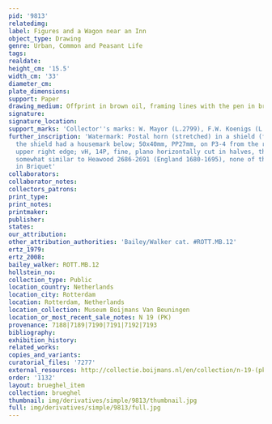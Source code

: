 ```yaml
---
pid: '9813'
relatedimg: 
label: Figures and a Wagon near an Inn
object_type: Drawing
genre: Urban, Common and Peasant Life
tags: 
realdate: 
height_cm: '15.5'
width_cm: '33'
diameter_cm: 
plate_dimensions: 
support: Paper
drawing_medium: Offprint in brown oil, framing lines with the pen in brown ink
signature: 
signature_location: 
support_marks: 'Collector''s marks: W. Mayor (L.2799), F.W. Koenigs (L.1023a)'
further_inscription: 'Watermark: Postal horn (stretched) in a shield (fragment, possibly
  the shield had a housemark below; 50x40mm, PP27mm, on P3-4 from the right, on the
  upper right edge; vH, 14P, fine, plano horizontally cut in halves, then cropped),
  somewhat similar to Heawood 2686-2691 (England 1680-1695), none of this subtype
  in Briquet'
collaborators: 
collaborator_notes: 
collectors_patrons: 
print_type: 
print_notes: 
printmaker: 
publisher: 
states: 
our_attribution: 
other_attribution_authorities: 'Bailey/Walker cat. #ROTT.MB.12'
ertz_1979: 
ertz_2008: 
bailey_walker: ROTT.MB.12
hollstein_no: 
collection_type: Public
location_country: Netherlands
location_city: Rotterdam
location: Rotterdam, Netherlands
location_collection: Museum Boijmans Van Beuningen
location_or_most_recent_sale_notes: N 19 (PK)
provenance: 7188|7189|7190|7191|7192|7193
bibliography: 
exhibition_history: 
related_works: 
copies_and_variants: 
curatorial_files: '7277'
external_resources: http://collectie.boijmans.nl/en/collection/n-19-(pk)
order: '1132'
layout: brueghel_item
collection: brueghel
thumbnail: img/derivatives/simple/9813/thumbnail.jpg
full: img/derivatives/simple/9813/full.jpg
---
```

